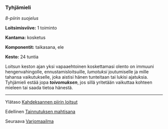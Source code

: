 ### Tyhjämieli

*8-piirin suojelus*

**Loitsimisviive:** 1 toiminto

**Kantama:** kosketus

**Komponentit:** taikasana, ele

**Kesto:** 24 tuntia

Loitsun keston ajan yksi vapaaehtoinen koskettamasi olento on immuuni hengenvahingolle, ennustamisloitsuille, *lumotuksi* joutumiselle ja mille tahansa vaikutukselle, joka aistisi hänen tunteitaan tai lukisi ajatuksia. Tyhjämieli estää jopa ***toivomuksen***, jos sillä yritetään vaikuttaa kohteen mieleen tai saada tietoa hänestä.

---

Ylätaso [Kahdeksannen piirin loitsut](8_piirin_loitsut)

Edellinen [Tainnutuksen mahtisana](Tainnutuksen_mahtisana)

Seuraava [Varjomaailma](Varjomaailma)

